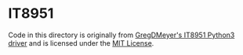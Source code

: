 # IT8951

Code in this directory is originally from [GregDMeyer's IT8951 Python3 driver](https://github.com/GregDMeyer/IT8951) and is licensed under the [MIT License](LICENSE.md).